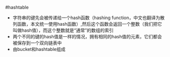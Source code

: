 #hashtable
- 字符串的键先会被传递给一个hash函数（hashing function，中文也翻译为散列函数，本文统一使用hash函数）,然后这个函数会返回一个整数（我们把它叫做hash值），而这个整数就是“通常”的数组的索引
- 两个不同的键的hash值是一样的情况，拥有相同的hash值的元素，它们都会被保存到一个双向链表中
- 由bucket和hashtable组成

